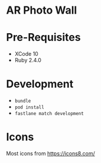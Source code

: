# AR Photo Wall

# Pre-Requisites
- XCode 10
- Ruby 2.4.0

# Development
- `bundle`
- `pod install`
- `fastlane match development`


# Icons
Most icons from https://icons8.com/
